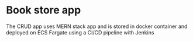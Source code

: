 <h1>Book store app</h1>

 The CRUD app uses MERN stack app and is stored in docker container and deployed on ECS
 Fargate using a CI/CD pipeline with Jenkins
